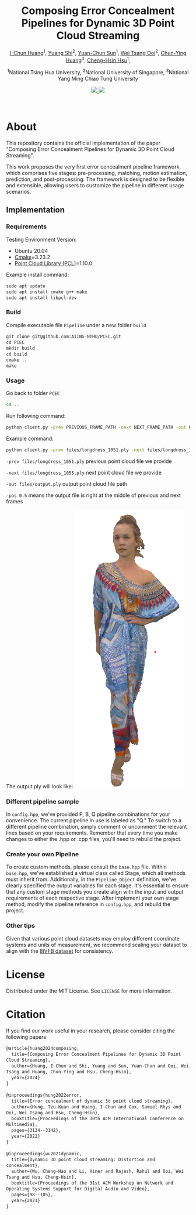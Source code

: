 <div align="center">
    <h1>
        <strong>Composing Error Concealment Pipelines for Dynamic 3D Point Cloud Streaming</strong>
    </h1>
</div>

<div align="center">
    <a href="https://github.com/Huang-I-Chun">I-Chun Huang</a><sup>1</sup>,
    <a href="https://yuang-ian.github.io">Yuang Shi</a><sup>2</sup>,
    <a href="https://syjintw.github.io/">Yuan-Chun Sun</a><sup>1</sup>,
    <a href="https://www.comp.nus.edu.sg/~ooiwt/">Wei Tsang Ooi</a><sup>2</sup>,
    <a href="https://people.cs.nycu.edu.tw/~chuang/">Chun-Ying Huang</a><sup>3</sup>,
    <a href="https://nmsl.cs.nthu.edu.tw/cheng-hsin-hsu/">Cheng-Hsin Hsu</a><sup>1</sup>,
    <p>
        <sup>1</sup>National Tsing Hua University,
        <sup>2</sup>National University of Singapore,
        <sup>3</sup>National Yang Ming Chiao Tung University
    </p>
</div>


<div align="center">
    <a href="http://arxiv.org/abs/2408.14823" target='_blank'>
        <img src="https://img.shields.io/badge/Paper-%F0%9F%93%83-blue">
    </a>
    <a href="https://hits.seeyoufarm.com"><img src="https://hits.seeyoufarm.com/api/count/incr/badge.svg?url=https%3A%2F%2Fgithub.com%2FAIINS-NTHU%2FPCEC&count_bg=%2379C83D&title_bg=%23555555&icon=&icon_color=%23E7E7E7&title=Visitors&edge_flat=false"/></a>
</div> <br> <br>

# About


This repository contains the official implementation of the paper "Composing Error Concealment Pipelines for Dynamic 3D Point Cloud Streaming". 

This work proposes the very first error concealment pipeline framework, which comprises five stages: pre-processing, matching, motion estimation, prediction, and post-processing. The framework is designed to be flexible and extensible, allowing users to customize the pipeline in different usage scenarios.



## Implementation

### Requirements

Testing Environment Version:
- Ubuntu 20.04
- [Cmake](https://cmake.org/install/)=3.23.2
- [Point Cloud Library (PCL)](https://pointclouds.org/downloads/)=1.10.0

Example install command:
```bach
sudo apt update
sudo apt install cmake g++ make
sudo apt install libpcl-dev
```

### Build

Compile executable file `Pipeline` under a new folder `build`
```bach
git clone git@github.com:AIINS-NTHU/PCEC.git
cd PCEC
mkdir build
cd build
cmake ..
make
```

### Usage
Go back to folder `PCEC`
```bash
cd ..
```

Run following command:
```bash
python client.py -prev PREVIOUS_FRAME_PATH -next NEXT_FRAME_PATH -out OUTPUT_PATH -pos RELATIVE_POSITION
``` 

Example command:
```bash
python client.py -prev files/longdress_1051.ply -next files/longdress_1055.ply -out output.ply -pos 0.5
```
`-prev files/longdress_1051.ply` previous point cloud file we provide

`-next files/longdress_1055.ply` next point cloud file we provide

`-out files/output.ply` output point cloud file path

`-pos 0.5` means the output file is right at the middle of previous and next frames

The output.ply will look like:
![output.ply](files/output_illustration.png)

### Different pipeline sample
In `config.hpp`, we've provided P, B, Q pipeline combinations for your convenience. The current pipeline in use is labeled as "Q." To switch to a different pipeline combination, simply comment or uncomment the relevant lines based on your requirements. Remember that every time you make changes to either the .hpp or .cpp files, you'll need to rebuild the project.

### Create your own Pipeline

To create custom methods, please consult the `base.hpp` file. Within `base.hpp`, we've established a virtual class called Stage, which all methods must inherit from. Additionally, in the `Pipeline_Object` definition, we've clearly specified the output variables for each stage. It's essential to ensure that any custom stage methods you create align with the input and output requirements of each respective stage. After implement your own stage method, modify the pipeline reference in `config.hpp`, and rebuild the project.


### Other tips

Given that various point cloud datasets may employ different coordinate systems and units of measurement, we recommend scaling your dataset to align with the [8iVFB dataset]((http://plenodb.jpeg.org/pc/8ilabs/)) for consistency.


# License

Distributed under the MIT License. See `LICENSE` for more information.


# Citation

If you find our work useful in your research, please consider citing the following papers:

```
@article{huang2024composing,
  title={Composing Error Concealment Pipelines for Dynamic 3D Point Cloud Streaming},
  author={Huang, I-Chun and Shi, Yuang and Sun, Yuan-Chun and Ooi, Wei Tsang and Huang, Chun-Ying and Hsu, Cheng-Hsin},
  year={2024}
}

@inproceedings{hung2022error,
  title={Error concealment of dynamic 3d point cloud streaming},
  author={Hung, Tzu-Kuan and Huang, I-Chun and Cox, Samuel Rhys and Ooi, Wei Tsang and Hsu, Cheng-Hsin},
  booktitle={Proceedings of the 30th ACM International Conference on Multimedia},
  pages={3134--3142},
  year={2022}
}

@inproceedings{wu2021dynamic,
  title={Dynamic 3D point cloud streaming: Distortion and concealment},
  author={Wu, Cheng-Hao and Li, Xiner and Rajesh, Rahul and Ooi, Wei Tsang and Hsu, Cheng-Hsin},
  booktitle={Proceedings of the 31st ACM Workshop on Network and Operating Systems Support for Digital Audio and Video},
  pages={98--105},
  year={2021}
}
```